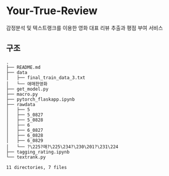 # Your-True-Review
감정분석 및 텍스트랭크를 이용한 영화 대표 리뷰 추출과 평점 부여 서비스

## 구조
```
.
├── README.md
├── data
│   ├── final_train_data_3.txt
│   └── 애매한영화
├── get_model.py
├── macro.py
├── pytorch_flaskapp.ipynb
├── rawdata
│   ├── 5
│   ├── 5_0827
│   ├── 5_0828
│   ├── 6
│   ├── 6_0827
│   ├── 6_0828
│   ├── 6_0829
│   └── ?\225?매?\225\234?\230\201?\231\224
├── tagging_rating.ipynb
└── textrank.py

11 directories, 7 files
```



